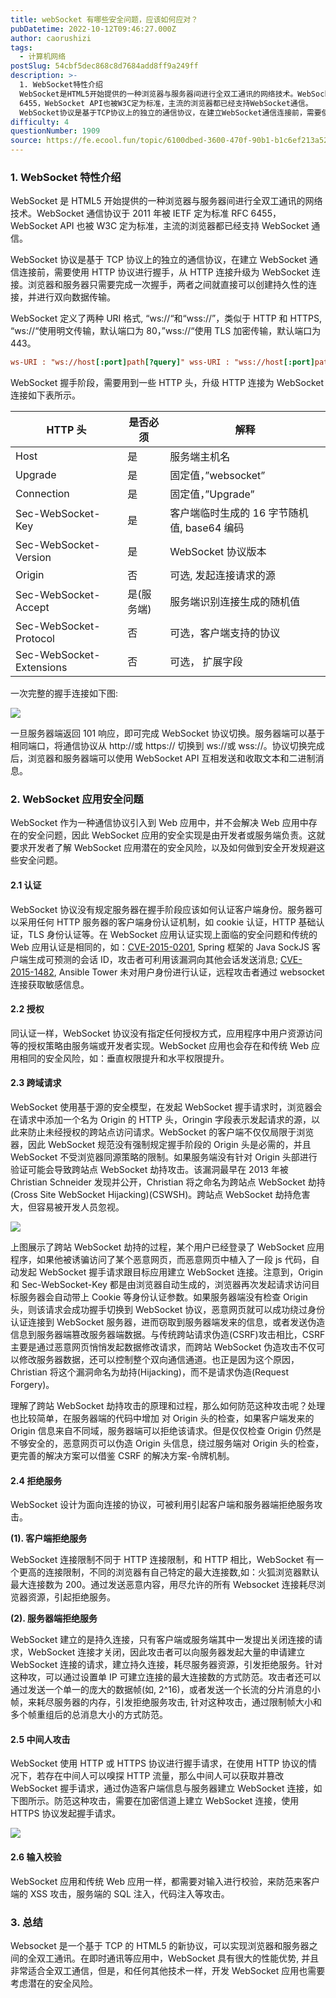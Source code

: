 ```yaml
---
title: webSocket 有哪些安全问题，应该如何应对？
pubDatetime: 2022-10-12T09:46:27.000Z
author: caorushizi
tags:
  - 计算机网络
postSlug: 54cbf5dec868c8d7684add8ff9a249ff
description: >-
  1. WebSocket特性介绍
  WebSocket是HTML5开始提供的一种浏览器与服务器间进行全双工通讯的网络技术。WebSocket通信协议于2011年被IETF定为标准RFC
  6455，WebSocket API也被W3C定为标准，主流的浏览器都已经支持WebSocket通信。
  WebSocket协议是基于TCP协议上的独立的通信协议，在建立WebSocket通信连接前，需要使用HTTP协
difficulty: 4
questionNumber: 1909
source: https://fe.ecool.fun/topic/6100dbed-3600-470f-90b1-b1c6ef213a52
---
```


### 1. WebSocket 特性介绍

WebSocket 是 HTML5 开始提供的一种浏览器与服务器间进行全双工通讯的网络技术。WebSocket 通信协议于 2011 年被 IETF 定为标准 RFC 6455，WebSocket API 也被 W3C 定为标准，主流的浏览器都已经支持 WebSocket 通信。

WebSocket 协议是基于 TCP 协议上的独立的通信协议，在建立 WebSocket 通信连接前，需要使用 HTTP 协议进行握手，从 HTTP 连接升级为 WebSocket 连接。浏览器和服务器只需要完成一次握手，两者之间就直接可以创建持久性的连接，并进行双向数据传输。

WebSocket 定义了两种 URI 格式, “ws://“和“wss://”，类似于 HTTP 和 HTTPS, “ws://“使用明文传输，默认端口为 80，”wss://“使用 TLS 加密传输，默认端口为 443。

```ini
ws-URI : "ws://host[:port]path[?query]" wss-URI : "wss://host[:port]path[?query]"复制代码
```

WebSocket 握手阶段，需要用到一些 HTTP 头，升级 HTTP 连接为 WebSocket 连接如下表所示。

| HTTP 头                  | 是否必须   | 解释                                        |
| ------------------------ | ---------- | ------------------------------------------- |
| Host                     | 是         | 服务端主机名                                |
| Upgrade                  | 是         | 固定值，”websocket”                         |
| Connection               | 是         | 固定值，”Upgrade”                           |
| Sec-WebSocket-Key        | 是         | 客户端临时生成的 16 字节随机值, base64 编码 |
| Sec-WebSocket-Version    | 是         | WebSocket 协议版本                          |
| Origin                   | 否         | 可选, 发起连接请求的源                      |
| Sec-WebSocket-Accept     | 是(服务端) | 服务端识别连接生成的随机值                  |
| Sec-WebSocket-Protocol   | 否         | 可选，客户端支持的协议                      |
| Sec-WebSocket-Extensions | 否         | 可选， 扩展字段                             |

一次完整的握手连接如下图:

![](https://p1-jj.byteimg.com/tos-cn-i-t2oaga2asx/gold-user-assets/2018/11/5/166e31708ccb6601~tplv-t2oaga2asx-zoom-in-crop-mark:4536:0:0:0.image)

一旦服务器端返回 101 响应，即可完成 WebSocket 协议切换。服务器端可以基于相同端口，将通信协议从 http://或 https:// 切换到 ws://或 wss://。协议切换完成后，浏览器和服务器端可以使用 WebSocket API 互相发送和收取文本和二进制消息。

### 2. WebSocket 应用安全问题

WebSocket 作为一种通信协议引入到 Web 应用中，并不会解决 Web 应用中存在的安全问题，因此 WebSocket 应用的安全实现是由开发者或服务端负责。这就要求开发者了解 WebSocket 应用潜在的安全风险，以及如何做到安全开发规避这些安全问题。

#### 2.1 认证

WebSocket 协议没有规定服务器在握手阶段应该如何认证客户端身份。服务器可以采用任何 HTTP 服务器的客户端身份认证机制，如 cookie 认证，HTTP 基础认证，TLS 身份认证等。在 WebSocket 应用认证实现上面临的安全问题和传统的 Web 应用认证是相同的，如：[CVE-2015-0201](https://cve.mitre.org/cgi-bin/cvename.cgi?name=CVE-2015-0201), Spring 框架的 Java SockJS 客户端生成可预测的会话 ID，攻击者可利用该漏洞向其他会话发送消息; [CVE-2015-1482](https://cve.mitre.org/cgi-bin/cvename.cgi?name=CVE-2015-1482), Ansible Tower 未对用户身份进行认证，远程攻击者通过 websocket 连接获取敏感信息。

#### 2.2 授权

同认证一样，WebSocket 协议没有指定任何授权方式，应用程序中用户资源访问等的授权策略由服务端或开发者实现。WebSocket 应用也会存在和传统 Web 应用相同的安全风险，如：垂直权限提升和水平权限提升。

#### 2.3 跨域请求

WebSocket 使用基于源的安全模型，在发起 WebSocket 握手请求时，浏览器会在请求中添加一个名为 Origin 的 HTTP 头，Oringin 字段表示发起请求的源，以此来防止未经授权的跨站点访问请求。WebSocket 的客户端不仅仅局限于浏览器，因此 WebSocket 规范没有强制规定握手阶段的 Origin 头是必需的，并且 WebSocket 不受浏览器同源策略的限制。如果服务端没有针对 Origin 头部进行验证可能会导致跨站点 WebSocket 劫持攻击。该漏洞最早在 2013 年被 Christian Schneider 发现并公开，Christian 将之命名为跨站点 WebSocket 劫持 (Cross Site WebSocket Hijacking)(CSWSH)。跨站点 WebSocket 劫持危害大，但容易被开发人员忽视。

![](https://p1-jj.byteimg.com/tos-cn-i-t2oaga2asx/gold-user-assets/2018/11/5/166e31708cdaca2e~tplv-t2oaga2asx-zoom-in-crop-mark:4536:0:0:0.image)

上图展示了跨站 WebSocket 劫持的过程，某个用户已经登录了 WebSocket 应用程序，如果他被诱骗访问了某个恶意网页，而恶意网页中植入了一段 js 代码，自动发起 WebSocket 握手请求跟目标应用建立 WebSocket 连接。注意到，Origin 和 Sec-WebSocket-Key 都是由浏览器自动生成的，浏览器再次发起请求访问目标服务器会自动带上 Cookie 等身份认证参数。如果服务器端没有检查 Origin 头，则该请求会成功握手切换到 WebSocket 协议，恶意网页就可以成功绕过身份认证连接到 WebSocket 服务器，进而窃取到服务器端发来的信息，或者发送伪造信息到服务器端篡改服务器端数据。与传统跨站请求伪造(CSRF)攻击相比，CSRF 主要是通过恶意网页悄悄发起数据修改请求，而跨站 WebSocket 伪造攻击不仅可以修改服务器数据，还可以控制整个双向通信通道。也正是因为这个原因，Christian 将这个漏洞命名为劫持(Hijacking)，而不是请求伪造(Request Forgery)。

理解了跨站 WebSocket 劫持攻击的原理和过程，那么如何防范这种攻击呢？处理也比较简单，在服务器端的代码中增加 对 Origin 头的检查，如果客户端发来的 Origin 信息来自不同域，服务器端可以拒绝该请求。但是仅仅检查 Origin 仍然是不够安全的，恶意网页可以伪造 Origin 头信息，绕过服务端对 Origin 头的检查，更完善的解决方案可以借鉴 CSRF 的解决方案-令牌机制。

#### 2.4 拒绝服务

WebSocket 设计为面向连接的协议，可被利用引起客户端和服务器端拒绝服务攻击。

**(1). 客户端拒绝服务**

WebSocket 连接限制不同于 HTTP 连接限制，和 HTTP 相比，WebSocket 有一个更高的连接限制，不同的浏览器有自己特定的最大连接数,如：火狐浏览器默认最大连接数为 200。通过发送恶意内容，用尽允许的所有 Websocket 连接耗尽浏览器资源，引起拒绝服务。

**(2). 服务器端拒绝服务**

WebSocket 建立的是持久连接，只有客户端或服务端其中一发提出关闭连接的请求，WebSocket 连接才关闭，因此攻击者可以向服务器发起大量的申请建立 WebSocket 连接的请求，建立持久连接，耗尽服务器资源，引发拒绝服务。针对这种攻，可以通过设置单 IP 可建立连接的最大连接数的方式防范。攻击者还可以通过发送一个单一的庞大的数据帧(如, 2^16)，或者发送一个长流的分片消息的小帧，来耗尽服务器的内存，引发拒绝服务攻击, 针对这种攻击，通过限制帧大小和多个帧重组后的总消息大小的方式防范。

#### 2.5 中间人攻击

WebSocket 使用 HTTP 或 HTTPS 协议进行握手请求，在使用 HTTP 协议的情况下，若存在中间人可以嗅探 HTTP 流量，那么中间人可以获取并篡改 WebSocket 握手请求，通过伪造客户端信息与服务器建立 WebSocket 连接，如下图所示。防范这种攻击，需要在加密信道上建立 WebSocket 连接，使用 HTTPS 协议发起握手请求。

![](https://p1-jj.byteimg.com/tos-cn-i-t2oaga2asx/gold-user-assets/2018/11/5/166e31708ced092b~tplv-t2oaga2asx-zoom-in-crop-mark:4536:0:0:0.image)

#### 2.6 输入校验

WebSocket 应用和传统 Web 应用一样，都需要对输入进行校验，来防范来客户端的 XSS 攻击，服务端的 SQL 注入，代码注入等攻击。

### 3. 总结

Websocket 是一个基于 TCP 的 HTML5 的新协议，可以实现浏览器和服务器之间的全双工通讯。在即时通讯等应用中，WebSocket 具有很大的性能优势, 并且非常适合全双工通信，但是，和任何其他技术一样，开发 WebSocket 应用也需要考虑潜在的安全风险。
